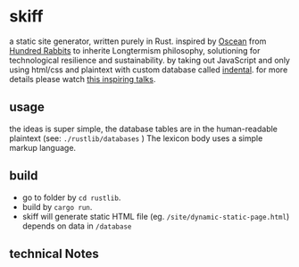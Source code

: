 # skiff

a static site generator, written purely in Rust.
inspired by [Oscean](https://github.com/XXIIVV/oscean) from [Hundred Rabbits](https://100r.co/index.html)
to inherite Longtermism philosophy, solutioning for technological resilience and sustainability.
by taking out JavaScript and only using html/css and plaintext with custom database called [indental](https://wiki.xxiivv.com/site/indental.html). for more details please watch [this inspiring talks](https://www.youtube.com/watch?v=BW32yUEymvU).

## usage

the ideas is super simple, the database tables are in the human-readable plaintext (see: `./rustlib/databases` ) The lexicon body uses a simple markup language.

## build

- go to folder by `cd rustlib`.
- build by `cargo run`.
- skiff will generate static HTML file (eg. `/site/dynamic-static-page.html`) depends on data in `/database`

## technical Notes
